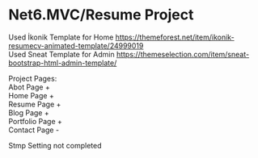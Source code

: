 # Net6.MVC/Resume Project 
Used İkonik Template for Home https://themeforest.net/item/ikonik-resumecv-animated-template/24999019<br>
Used Sneat Template for Admin https://themeselection.com/item/sneat-bootstrap-html-admin-template/

Project Pages:<br>
Abot Page +<br>
Home Page +<br>
Resume Page +<br>
Blog Page +<br>
Portfolio Page +<br>
Contact Page -<br>

Stmp Setting not completed<br>


